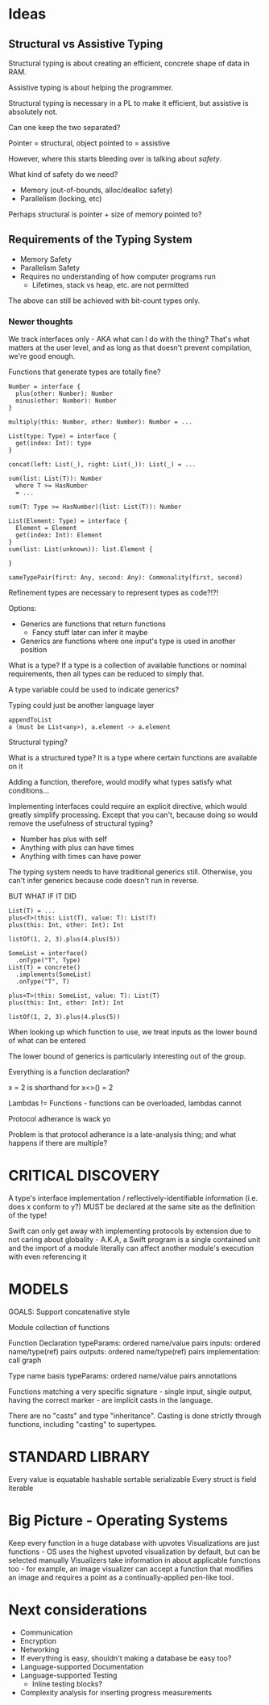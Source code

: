 # Ideas

## Structural vs Assistive Typing

Structural typing is about creating an efficient, concrete shape of data in RAM.

Assistive typing is about helping the programmer.

Structural typing is necessary in a PL to make it efficient, but assistive is absolutely not.

Can one keep the two separated?

Pointer = structural, object pointed to = assistive

However, where this starts bleeding over is talking about *safety*.

What kind of safety do we need?

- Memory (out-of-bounds, alloc/dealloc safety)
- Parallelism (locking, etc)

Perhaps structural is pointer + size of memory pointed to?

## Requirements of the Typing System

- Memory Safety
- Parallelism Safety
- Requires no understanding of how computer programs run
  - Lifetimes, stack vs heap, etc. are not permitted

The above can still be achieved with bit-count types only.

### Newer thoughts

We track interfaces only - AKA what can I do with the thing?  That's what matters at the user level, and as long as that doesn't prevent compilation, we're good enough.

Functions that generate types are totally fine?

```
Number = interface {
  plus(other: Number): Number
  minus(other: Number): Number
}

multiply(this: Number, other: Number): Number = ...

List(type: Type) = interface {
  get(index: Int): type
}

concat(left: List(_), right: List(_)): List(_) = ...

sum(list: List(T)): Number
  where T >= HasNumber
  = ...
  
sum(T: Type >= HasNumber)(list: List(T)): Number

List(Element: Type) = interface {
  Element = Element
  get(index: Int): Element
}
sum(list: List(unknown)): list.Element {
  
}

sameTypePair(first: Any, second: Any): Commonality(first, second)

```

Refinement types are necessary to represent types as code?!?!

Options:

- Generics are functions that return functions
  - Fancy stuff later can infer it maybe
- Generics are functions where one input's type is used in another position

What is a type?  If a type is a collection of available functions or nominal requirements, then all types can be reduced to simply that.

A type variable could be used to indicate generics?

Typing could just be another language layer

```
appendToList
a (must be List<any>), a.element -> a.element 
```

Structural typing?

What is a structured type?  It is a type where certain functions are available on it

Adding a function, therefore, would modify what types satisfy what conditions...

Implementing interfaces could require an explicit directive, which would greatly simplify processing.  Except that you can't, because doing so would remove the usefulness of structural typing?

- Number has plus with self
- Anything with plus can have times
- Anything with times can have power

The typing system needs to have traditional generics still.  Otherwise, you can't infer generics because code doesn't run in reverse.

BUT WHAT IF IT DID

```
List(T) = ...
plus<T>(this: List(T), value: T): List(T)
plus(this: Int, other: Int): Int

listOf(1, 2, 3).plus(4.plus(5))

SomeList = interface()
  .onType("T", Type)
List(T) = concrete()
  .implements(SomeList)
  .onType("T", T)
  
plus<T>(this: SomeList, value: T): List(T)
plus(this: Int, other: Int): Int

listOf(1, 2, 3).plus(4.plus(5))

```

When looking up which function to use, we treat inputs as the lower bound of what can be entered

The lower bound of generics is particularly interesting out of the group.

Everything is a function declaration?

x = 2 is shorthand for x<>() = 2

Lambdas != Functions - functions can be overloaded, lambdas cannot

Protocol adherance is wack yo

Problem is that protocol adherance is a late-analysis thing; and what happens if there are multiple?




# CRITICAL DISCOVERY

A type's interface implementation / reflectively-identifiable information (i.e. does x conform to y?) MUST be declared at the same site as the definition of the type!

Swift can only get away with implementing protocols by extension due to not caring about globality - A.K.A, a Swift program is a single contained unit and the import of a module literally can affect another module's execution with even referencing it


# MODELS

GOALS: Support concatenative style

Module
    collection of functions

Function Declaration
    typeParams: ordered name/value pairs
    inputs: ordered name/type(ref) pairs
    outputs: ordered name/type(ref) pairs
    implementation: call graph
    
Type
    name basis
    typeParams: ordered name/value pairs
    annotations

Functions matching a very specific signature - single input, single output, having the correct marker - are implicit casts in the language.

There are no "casts" and type "inheritance".  Casting is done strictly through functions, including "casting" to supertypes.

# STANDARD LIBRARY

Every value is 
    equatable
    hashable
    sortable
    serializable
Every struct is
    field iterable

# Big Picture - Operating Systems

Keep every function in a huge database with upvotes
Visualizations are just functions - OS uses the highest upvoted visualization by default, but can be selected manually
Visualizers take information in about applicable functions too - for example, an image visualizer can accept a function that modifies an image and requires a point as a continually-applied pen-like tool.

# Next considerations

- Communication
- Encryption
- Networking
- If everything is easy, shouldn't making a database be easy too?
- Language-supported Documentation
- Language-supported Testing
  - Inline testing blocks?
- Complexity analysis for inserting progress measurements
